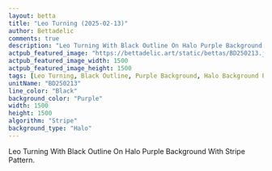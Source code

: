 ```yaml
---
layout: betta
title: "Leo Turning (2025-02-13)"
author: Bettadelic
comments: true
description: "Leo Turning With Black Outline On Halo Purple Background With Stripe Pattern."
actpub_featured_image: "https://bettadelic.art/static/bettas/BD250213.jpg"
actpub_featured_image_width: 1500
actpub_featured_image_height: 1500
tags: [Leo Turning, Black Outline, Purple Background, Halo Background Pattern, Stripe Pattern, February 2025]
unitName: "BD250213"
line_color: "Black"
background_color: "Purple"
width: 1500
height: 1500
algorithm: "Stripe"
background_type: "Halo"
---
```


Leo Turning With Black Outline On Halo Purple Background With Stripe Pattern.
